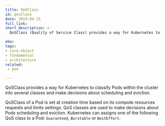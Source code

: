 ```yaml
---
title: QoSClass
id: qosClass
date: 2019-04-15
full_link: 
short_description: >
  QoSClass (Quality of Service Class) provides a way for Kubernetes to classify pods within the cluster into several classes and make decisions about scheduling and eviction.

aka: 
tags:
- core-object
- fundamental
- architecture
related:
 - pod

---
```

 QoSClass provides a way for Kubernetes to classify Pods within the cluster into several classes and make decisions about scheduling and eviction.

<!--more--> 
QoSClass of a Pod is set at creation time  based on its compute resources requests and limits settings. QoS classes are used to make decisions about Pods scheduling and eviction.
Kubernetes can assigns one of the following  QoS class to a Pod: `Guaranteed`, `Burstable` or `BestEffort`.


